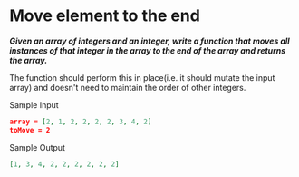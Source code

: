 # Move element to the end

**_Given an array of integers and an integer, write a function that moves all instances of that integer in the array to the end of the array and returns the array._**

The function should perform this in place(i.e. it should mutate the input array) and doesn't need to maintain the order of other integers.

Sample Input

```json
array = [2, 1, 2, 2, 2, 2, 3, 4, 2]
toMove = 2
```

Sample Output

```json
[1, 3, 4, 2, 2, 2, 2, 2, 2]
```

